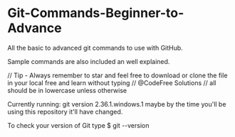 # Git-Commands-Beginner-to-Advance
All the basic to advanced git commands to use with GitHub.

Sample commands are also included an well explained.

// Tip - Always remember to star and feel free to download or clone the file in your local free and learn without typing
// @CodeFree Solutions 
// all should be in lowercase unless otherwise

Currently running: git version 2.36.1.windows.1 maybe by the time you'll be using this repository it'll have changed.

To check your version of Git type
$ git --version
